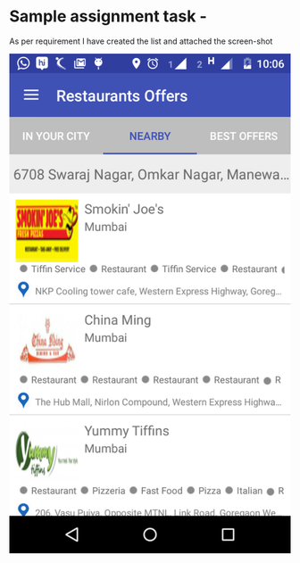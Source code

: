 # Sample assignment task - 

As per requirement I have created the list and attached the screen-shot 

![Alt text](https://github.com/kk-amit/sampleapprepo/blob/master/screen-shot.png "Optional title")
